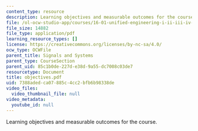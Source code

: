 ```yaml
---
content_type: resource
description: Learning objectives and measurable outcomes for the course.
file: /ol-ocw-studio-app/courses/16-01-unified-engineering-i-ii-iii-iv-fall-2005-spring-2006/7388adedca07885c4cc2bfb6b98338de_objectives.pdf
file_size: 14882
file_type: application/pdf
learning_resource_types: []
license: https://creativecommons.org/licenses/by-nc-sa/4.0/
ocw_type: OCWFile
parent_title: Signals and Systems
parent_type: CourseSection
parent_uid: 85c1b0de-227d-e38d-9a55-dc7008c03de7
resourcetype: Document
title: objectives.pdf
uid: 7388aded-ca07-885c-4cc2-bfb6b98338de
video_files:
  video_thumbnail_file: null
video_metadata:
  youtube_id: null
---
```

Learning objectives and measurable outcomes for the course.